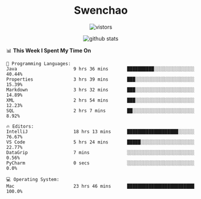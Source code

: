 <h1 align="center">Swenchao</h3>

<p align="center">
  <img src="https://visitor-badge.glitch.me/badge?page_id=Swenchao" alt="vistors" />
</p>

<p align="center">
  <img src="https://github-readme-stats.vercel.app/api?username=Swenchao&count_private=true&show_icons=true&theme=vue-dark&hide_title=true" alt="github stats" />
</p>

<!--START_SECTION:waka-->
📊 **This Week I Spent My Time On** 

```text
💬 Programming Languages: 
Java                     9 hrs 36 mins       ██████████░░░░░░░░░░░░░░░   40.44% 
Properties               3 hrs 39 mins       ███░░░░░░░░░░░░░░░░░░░░░░   15.39% 
Markdown                 3 hrs 32 mins       ███░░░░░░░░░░░░░░░░░░░░░░   14.89% 
XML                      2 hrs 54 mins       ███░░░░░░░░░░░░░░░░░░░░░░   12.23% 
SQL                      2 hrs 7 mins        ██░░░░░░░░░░░░░░░░░░░░░░░   8.92%

🔥 Editors: 
IntelliJ                 18 hrs 13 mins      ███████████████████░░░░░░   76.67% 
VS Code                  5 hrs 24 mins       █████░░░░░░░░░░░░░░░░░░░░   22.77% 
DataGrip                 7 mins              ░░░░░░░░░░░░░░░░░░░░░░░░░   0.56% 
PyCharm                  0 secs              ░░░░░░░░░░░░░░░░░░░░░░░░░   0.0%

💻 Operating System: 
Mac                      23 hrs 46 mins      █████████████████████████   100.0%

```


<!--END_SECTION:waka-->
